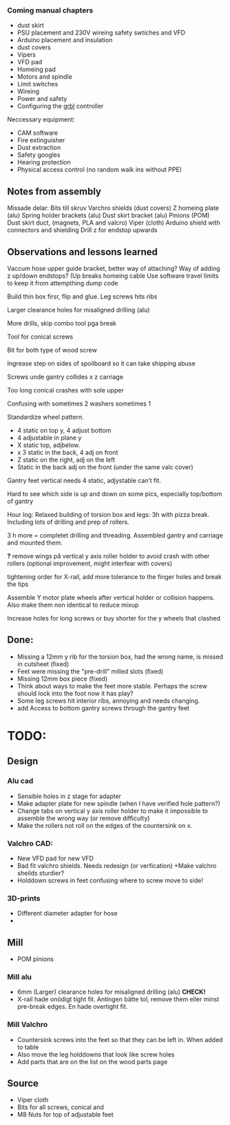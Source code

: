 ### Coming manual chapters

* dust skirt
* PSU placement and 230V wireing safety swtiches and VFD
* Arduino placement and insulation
* dust covers
* Vipers
* VFD pad
* Homeing pad
* Motors and spindle
* Limit switches 
* Wireing 
* Power and safety
* Configuring the [grbl](https://github.com/gnea/grbl/wiki) controller

Neccessary equipment:
* CAM software
* Fire extinguisher
* Dust extraction
* Safety googles
* Hearing protection
* Physical access control (no random walk ins without PPE)

## Notes from assembly

Missade delar:
Bits till skruv
Varchro shields (dust covers)
Z homeing plate (alu) 
Spring holder brackets (alu)
Dust skirt bracket (alu)
Pinions (POM)
Dust skirt duct, (magnets, PLA and valcro)
Viper (cloth)
Arduino shield with connectors and shielding
Drill z for endstop upwards

## Observations and lessons learned

Vaccum hose upper guide bracket, better way of attaching?
Way of adding z up/down endstops? (Up breaks homeing cable
Use software travel limits to keep it from attempthing dump code

Build thin box firsr, flip and glue. Leg screws hits ribs

Larger clearance holes for misaligned drilling (alu)

More drills, skip combo tool pga break

Tool for conical screws

Bit for both type of wood screw

Ingrease step on sides of spoilboard so it can take shipping abuse

Screws unde gantry collides x z carriage

Too long conical crashes with sole upper

Confusing with sometimes 2 washers sometimes 1

Standardize wheel pattern. 
* 4 static on top y, 4 adjust bottom
* 4 adjustable in plane y
* X static top, adjbelow.
* x 3 static in the back, 4 adj on front
* Z static on the right, adj on the left
* Static in the back adj on the front (under the same valc cover)

Gantry feet vertical needs 4 static, adjystable can’t fit.

Hard to see which side is up and down on some pics, especially top/bottom of gantry

Hour log:
Relaxed building of torsion box and legs:
3h with pizza break. Including lots of drilling and prep of rollers.

3 h more = completet drilling and threading. Assembled gantry and carriage and mounted them. 

**?** remove wings på vertical y axis roller holder to avoid crash with other rollers (optional improvement, might interfear with covers)


tightening order for X-rail, add more tolerance to the finger holes and break the tips

Assemble Y motor plate wheels after vertical holder or collision happens. Also make them non identical to reduce mixup

Increase holes for long screws or buy shorter for the y wheels that clashed

## Done:
* Missing a 12mm y rib for the torsion box, had the wrong name, is missed in cutsheet (fixed)
* Feet were missing the "pre-drill" milled slots (fixed)
* Missing 12mm box piece (fixed)
* Think about ways to make the feet more stable. Perhaps the screw should lock into the foot now it has play? 
* Some leg screws hit interior ribs, annoying and needs changing. 
* add Access to bottom gantry screws through the gantry feet 

# TODO: 

## Design

### Alu cad
* Sensible holes in z stage for adapter
* Make adapter plate for new spindle (when I have verified hole pattern?)
* Change tabs on  vertical y axis roller holder to make it impossible to assemble the wrong way (or remove difficulty)
* Make the rollers not roll on the edges of the countersink on x.

### Valchro CAD:
* New VFD pad for new VFD
* Bad fit valchro shields. Needs redesign (or verfication) +Make valchro sheilds sturdier?
* Holddown screws in feet confusing where to screw move to side!

### 3D-prints
* Different diameter adapter for hose
* 

## Mill 
* POM pinions

### Mill alu
* 6mm (Larger) clearance holes for misaligned drilling (alu) **CHECK!**
* X-rail hade onödigt tight fit. Antingen bätte tol, remove them eller minst pre-break edges. En hade overtight fit.

### Mill Valchro
* Countersink screws into the feet so that they can be left in. When added to table
* Also move the leg holddowns that look like screw holes
* Add parts that are on the list on the wood parts page

## Source
* Viper cloth
* Bits for all screws, conical and 
* M8 Nuts for top of adjustable feet
